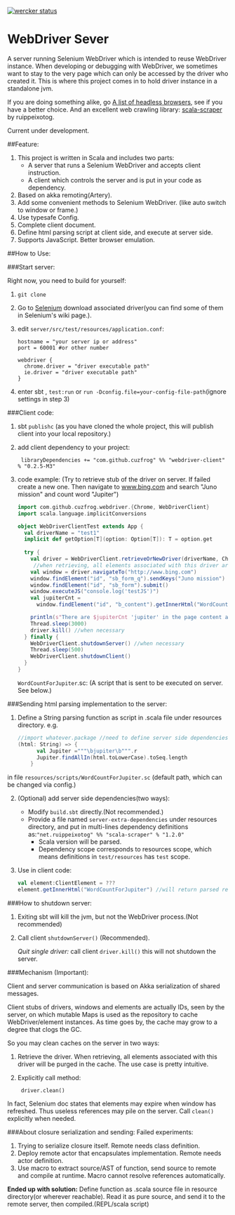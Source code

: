 [![wercker status](https://app.wercker.com/status/762633d46c024b744891670f66d9339a/s "wercker status")](https://app.wercker.com/project/bykey/762633d46c024b744891670f66d9339a)

# WebDriver Sever

A server running Selenium WebDriver which is intended to reuse WebDriver instance.
When developing or debugging with WebDriver, we sometimes want to stay to the very page which can only be accessed by the driver who created it.
This is where this project comes in to hold driver instance in a standalone jvm.

If you are doing something alike, go [A list of headless browsers](http://www.asad.pw/HeadlessBrowsers/), see if you have a better choice.
And an excellent web crawling library: [scala-scraper](https://github.com/ruippeixotog/scala-scraper)
 by ruippeixotog.

Current under development.

##Feature:

1. This project is written in Scala and includes two parts:
   * A server that runs a Selenium WebDriver and accepts client instruction.
   * A client which controls the server and is put in your code as dependency.
2. Based on akka remoting(Artery). 
3. Add some convenient methods to Selenium WebDriver. (like auto switch to window or frame.)
4. Use typesafe Config.
5. Complete client document.
6. Define html parsing script at client side, and execute at server side.
7. Supports JavaScript. Better browser emulation.

##How to Use:

###Start server:

Right now, you need to build for yourself:

1. `git clone `

2. Go to [Selenium](http://www.seleniumhq.org/docs/03_webdriver.jsp#selenium-webdriver-s-drivers)
download associated driver(you can find some of them in Selenium's wiki page.).

3. edit `server/src/test/resources/application.conf`:

    ```
    hostname = "your server ip or address"
    port = 60001 #or other number
    ```
    ```
    webdriver {
      chrome.driver = "driver executable path"
      ie.driver = "driver executable path"
    }
    ```

4. enter sbt , `test:run` or `run -Dconfig.file=your-config-file-path`(ignore settings in step 3)

###Client code:

1. sbt `publishc`  (as you have cloned the whole project, this will publish client into your local repository.)

2. add client dependency to your project:

        libraryDependencies += "com.github.cuzfrog" %% "webdriver-client" % "0.2.5-M3"

3. code example:
(Try to retrieve stub of the driver on server. If failed create a new one.
Then navigate to www.bing.com and search "Juno mission" and count word "Jupiter")
    ```scala
    import com.github.cuzfrog.webdriver.{Chrome, WebDriverClient}
    import scala.language.implicitConversions
    
    object WebDriverClientTest extends App {
      val driverName = "test1"
      implicit def getOption[T](option: Option[T]): T = option.get
      
      try {
        val driver = WebDriverClient.retrieveOrNewDriver(driverName, Chrome)
         //when retrieving, all elements associated with this driver are purged on the server cache
        val window = driver.navigateTo("http://www.bing.com")
        window.findElement("id", "sb_form_q").sendKeys("Juno mission")
        window.findElement("id", "sb_form").submit()
        window.executeJS("console.log('testJS')")
        val jupiterCnt =
          window.findElement("id", "b_content").getInnerHtml("WordCountForJupiter").asInstanceOf[Option[Int]]
    
        println(s"There are $jupiterCnt 'jupiter' in the page content area.")
        Thread.sleep(3000)
        driver.kill() //when necessary
      } finally {
        WebDriverClient.shutdownServer() //when necessary
        Thread.sleep(500)
        WebDriverClient.shutdownClient()
      }
    }
    ```
    
    `WordCountForJupiter`.sc: (A script that is sent to be executed on server. See below.)
    
###Sending html parsing implementation to the server:

1. Define a String parsing function as script in .scala file under resources directory. e.g.
    ```scala
    //import whatever.package //need to define server side dependencies(Setp 2)
    (html: String) => {
          val Jupiter ="""\bjupiter\b""".r
          Jupiter.findAllIn(html.toLowerCase).toSeq.length
        }
    ```
in file `resources/scripts/WordCountForJupiter.sc` (default path, which can be changed via config.)

2. (Optional) add server side dependencies(two ways):
   * Modify `build.sbt` directly.(Not recommended.)
   * Provide a file named `server-extra-dependencies` under resources directory,
   and put in multi-lines dependency definitions as:`"net.ruippeixotog" %% "scala-scraper" % "1.2.0"`
        * Scala version will be parsed.
        * Dependency scope corresponds to resources scope, which means definitions in `test/resources` has `test` scope.

3. Use in client code:
    ```scala
    val element:ClientElement = ???
    element.getInnerHtml("WordCountForJupiter") //will return parsed result.
    ```

###How to shutdown server:

1. Exiting sbt will kill the jvm, but not the WebDriver process.(Not recommended)

2. Call client `shutdownServer()` (Recommended).

    _Quit single driver:_ call client `driver.kill()` this will not shutdown the server.

###Mechanism (Important):

Client and server communication is based on Akka serialization of shared messages.

Client stubs of drivers, windows and elements are actually IDs, seen by the server, 
on which mutable Maps is used as the repository to cache WebDriver/element instances. 
As time goes by, the cache may grow to a degree that clogs the GC.

So you may clean caches on the server in two ways:

1. Retrieve the driver. When retrieving, all elements associated with this driver will be purged
in the cache. The use case is pretty intuitive.
2. Explicitly call method:

        driver.clean()

In fact, Selenium doc states that elements may expire when window has refreshed. Thus 
useless references may pile on the server. Call `clean()` explicitly when needed.

###About closure serialization and sending:
Failed experiments:

1. Trying to serialize closure itself. Remote needs class definition.
2. Deploy remote actor that encapsulates implementation. Remote needs actor definition.
3. Use macro to extract source/AST of function, send source to remote and compile at runtime.
Macro cannot resolve references automatically.

__Ended up with solution:__
Define function as .scala source file in resource directory(or wherever reachable). Read it as pure source, and send
it to the remote server, then compiled.(REPL/scala script)



